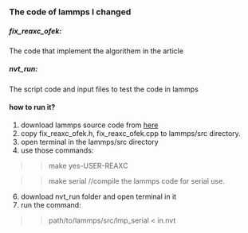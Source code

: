 ### The code of lammps I changed

##### fix_reaxc_ofek:
The code that implement the algorithem in the article

##### nvt_run:
The script code and input files to test the code in lammps

#### how to run it?
1. download lammps source code from [here](https://github.com/lammps/lammps.git)
2. copy fix_reaxc_ofek.h, fix_reaxc_ofek.cpp to lammps/src directory.
3. open terminal in the lammps/src directory
5. use those commands:
  >> make yes-USER-REAXC
  
  >> make serial //compile the lammps code for serial use.
6. download nvt_run folder and open terminal in it
7. run the command:
  >>path/to/lammps/src/lmp_serial < in.nvt




